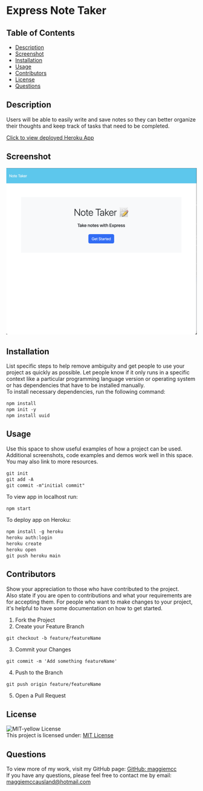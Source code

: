 # Express Note Taker
## Table of Contents

- [Description](#description)
- [Screenshot](#screenshot)
- [Installation](#installation)
- [Usage](#usage)
- [Contributors](#contributors)
- [License](#license)
- [Questions](#questions)

## Description

Users will be able to easily write and save notes so they can better organize their thoughts and keep track of tasks that need to be completed.  

[Click to view deployed Heroku App](https://mm-express-note-taker-03b08aa74ece.herokuapp.com/)  

## Screenshot
![](/public/assets/screenshot.png)

## Installation
List specific steps to help remove ambiguity and get people to use your project as quickly as possible. Let people know if it only runs in a specific context like a particular programming language version or operating system or has dependencies that have to be installed manually.  
 To install necessary dependencies, run the following command:

```
npm install
npm init -y
npm install uuid
```

## Usage

Use this space to show useful examples of how a project can be used. Additional screenshots, code examples and demos work well in this space. You may also link to more resources.
```
git init
git add -A
git commit -m"initial commit"
``` 
To view app in localhost run:
```
npm start
```

To deploy app on Heroku: 
```
npm install -g heroku  
heroku auth:login  
heroku create
heroku open
git push heroku main
```

## Contributors

Show your appreciation to those who have contributed to the project.  
 Also state if you are open to contributions and what your requirements are for accepting them. For people who want to make changes to your project, it's helpful to have some documentation on how to get started.

1. Fork the Project
2. Create your Feature Branch

```
git checkout -b feature/featureName
```

3. Commit your Changes

```
git commit -m 'Add something featureName'
```

4. Push to the Branch

```
git push origin feature/featureName
```

5. Open a Pull Request

## License

![MIT-yellow License](https://img.shields.io/badge/License-MIT-yellow.svg)  
 This project is licensed under: [MIT License](./LICENSE)

## Questions

To view more of my work, visit my GitHub page: [GitHub: maggiemcc](https://github.com/maggiemcc)  
 If you have any questions, please feel free to contact me by email: maggiemccausland@hotmail.com
